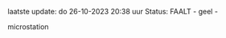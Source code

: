 laatste update: 
do 26-10-2023 20:38   uur 
Status: FAALT - geel - 
<div class="service Y">microstation</div>